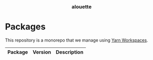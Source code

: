 <h3 align="center">
  alouette
</h3>

<h1>Packages</h1>

This repository is a monorepo that we manage using [Yarn Workspaces](https://yarnpkg.com/features/workspaces).

| Package | Version | Description |
| ------- | ------- | ----------- |
